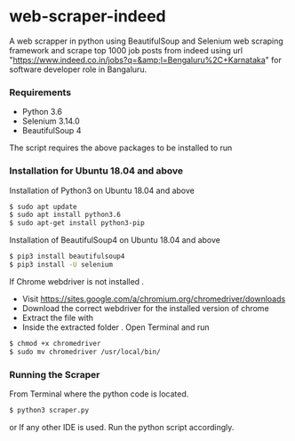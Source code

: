 # web-scraper-indeed


A web scrapper in python using BeautifulSoup and Selenium web scraping framework and scrape top 1000 job posts from indeed using url "https://www.indeed.co.in/jobs?q=&amp;l=Bengaluru%2C+Karnataka" for software developer role in Bangaluru.

### Requirements

* Python 3.6
* Selenium 3.14.0
* BeautifulSoup 4

The script requires the above packages to be installed to run

### Installation for Ubuntu 18.04 and above
Installation of Python3 on Ubuntu 18.04 and above

```sh
$ sudo apt update
$ sudo apt install python3.6
$ sudo apt-get install python3-pip
```
Installation of BeautifulSoup4 on Ubuntu 18.04 and above

```sh
$ pip3 install beautifulsoup4
$ pip3 install -U selenium
```
If Chrome webdriver is not installed .
* Visit https://sites.google.com/a/chromium.org/chromedriver/downloads
* Download the correct webdriver for the installed version of chrome 
* Extract the file with 
* Inside the extracted folder . Open Terminal and run
```sh
$ chmod +x chromedriver
$ sudo mv chromedriver /usr/local/bin/
```

### Running the Scraper
From Terminal where the python code is located.
```sh
$ python3 scraper.py
```
or If any other IDE is used. Run the python script accordingly.